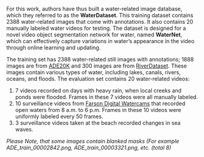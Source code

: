 For this work, authors have thus built a water-related image database, which they referred to as the **WaterDataset**. This training dataset contains 2388 water-related images that come with annotations. It also contains 20 manually labeled water videos for testing. The dataset is designed for a novel video object segmentation network for water, named **WaterNet**, which can effectively capture variations in water’s appearance in the video through online learning and updating.

The training set has 2388 water-related still images with annotations; 1888 images are from [ADE20K](https://openaccess.thecvf.com/content_cvpr_2017/html/Zhou_Scene_Parsing_Through_CVPR_2017_paper.html) and 300 images are from [RiverDataset](https://www.researchgate.net/publication/322515648_River_segmentation_for_flood_monitoring). These images contain various types of water, including lakes, canals, rivers, oceans, and floods. The evaluation set contains 20 water-related videos:
1. 7 videos recorded on days with heavy rain, when local creeks and ponds were flooded. Frames in these 7 videos were all manually labeled.
2. 10 surveillance videos from [Farson Digital Watercams](https://www.farsondigitalwatercams.com/) that recorded open waters from 8 a.m. to 6 p.m. Frames in these 10 videos were uniformly labeled every 50 frames.
3. 3 surveillance videos taken at the beach recorded changes in sea waves.

<i>Please Note, that some images contain blanked masks (For example ADE_train_00002842.png, ADE_train_00003321.png, etc. (total 8)</i>
